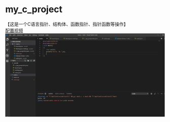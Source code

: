 # my_c_project
【这是一个C语言指针、结构体、函数指针、指针函数等操作】<br>
[配置视频](https://www.youtube.com/watch?v=UU7s9J30k7Q)
![image](https://github.com/wushulu/Cproject/blob/master/%E5%9B%BE%E7%89%87/%E9%85%8D%E7%BD%AE%E5%AE%8C%E6%88%90.png)
